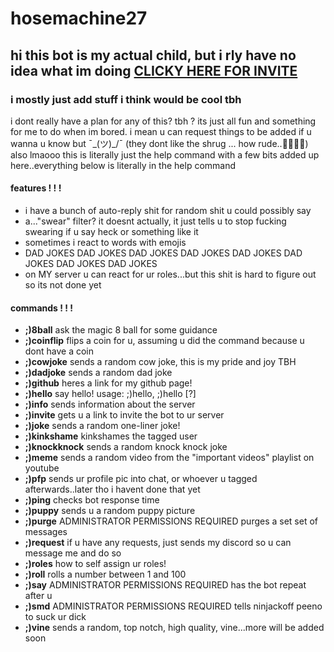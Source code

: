 # hosemachine27
## hi this bot is my actual child, but i rly have no idea what im doing [CLICKY HERE FOR INVITE](https://discordapp.com/api/oauth2/authorize?client_id=433064995274883078&permissions=0&scope=bot)
### i mostly just add stuff i think would be cool tbh
i dont really have a plan for any of this? tbh ? its just all fun and something for me to do when im bored. i mean u can request things to be added if u wanna u know but ¯\_(ツ)_/¯
(they dont like the shrug ... how rude..🤷🤷🤷🤷) also lmaooo this is literally just the help command with a few bits added up here..everything below is literally in the help command

#### features ! ! !
* i have a bunch of auto-reply shit for random shit u could possibly say
* a..."swear" filter? it doesnt actually, it just tells u to stop fucking swearing if u say heck or something like it
* sometimes i react to words with emojis
* DAD JOKES DAD JOKES DAD JOKES DAD JOKES DAD JOKES DAD JOKES DAD JOKES DAD JOKES
* on MY server u can react for ur roles...but this shit is hard to figure out so its not done yet

#### commands ! ! !
* **;)8ball**
ask the magic 8 ball for some guidance
* **;)coinflip**
flips a coin for u, assuming u did the command because u dont have a coin
* **;)cowjoke**
sends a random cow joke, this is my pride and joy TBH
* **;)dadjoke**
sends a random dad joke
* **;)github**
heres a link for my github page!
* **;)hello**
say hello!
usage: ;)hello, ;)hello [?]
* **;)info**
sends information about the server
* **;)invite**
gets u a link to invite the bot to ur server
* **;)joke**
sends a random one-liner joke!
* **;)kinkshame**
kinkshames the tagged user
* **;)knockknock**
sends a random knock knock joke
* **;)meme**
sends a random video from the "important videos" playlist on youtube
* **;)pfp**
sends ur profile pic into chat, or whoever u tagged afterwards..later tho i havent done that yet
* **;)ping**
checks bot response time
* **;)puppy**
sends u a random puppy picture
* **;)purge**
ADMINISTRATOR PERMISSIONS REQUIRED
purges a set set of messages
* **;)request**
if u have any requests, just sends my discord so u can message me and do so
* **;)roles**
how to self assign ur roles!
* **;)roll**
rolls a number between 1 and 100
* **;)say**
ADMINISTRATOR PERMISSIONS REQUIRED
has the bot repeat after u
* **;)smd**
ADMINISTRATOR PERMISSIONS REQUIRED
tells ninjackoff peeno to suck ur dick
* **;)vine**
sends a random, top notch, high quality, vine...more will be added soon
